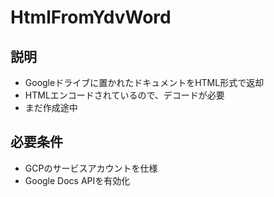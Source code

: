 # HtmlFromYdvWord
## 説明
- Googleドライブに置かれたドキュメントをHTML形式で返却
- HTMLエンコードされているので、デコードが必要
- まだ作成途中

## 必要条件
- GCPのサービスアカウントを仕様
- Google Docs APIを有効化

